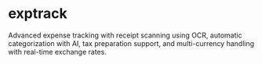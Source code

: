 # exptrack

Advanced expense tracking with receipt scanning using OCR, automatic categorization with AI, tax preparation support, and multi-currency handling with real-time exchange rates.
